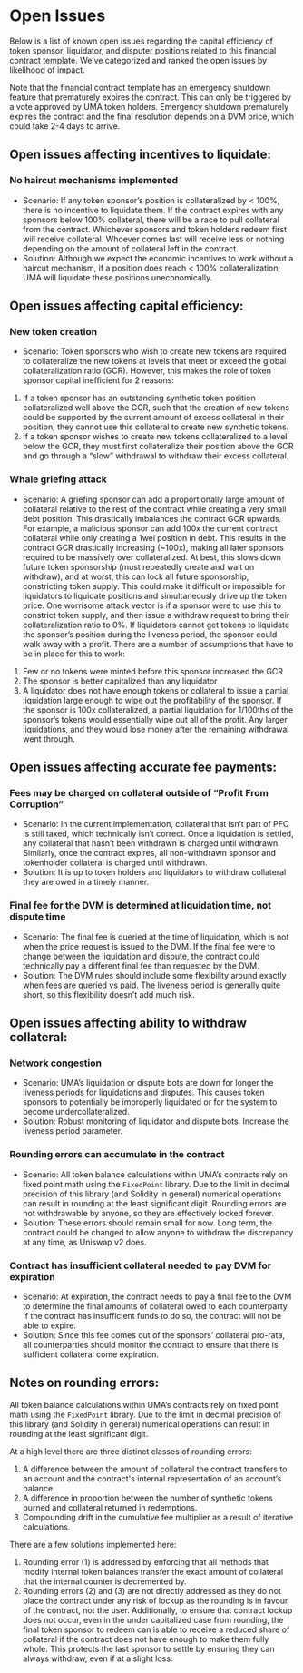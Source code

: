 # Open Issues
Below is a list of known open issues regarding the capital efficiency of token sponsor, liquidator, and disputer positions related to this financial contract template. 
We’ve categorized and ranked the open issues by likelihood of impact. 

Note that the financial contract template has an emergency shutdown feature that prematurely expires the contract. 
This can only be triggered by a vote approved by UMA token holders. 
Emergency shutdown prematurely expires the contract and the final resolution depends on a DVM price, which could take 2-4 days to arrive.

## Open issues affecting incentives to liquidate:
### No haircut mechanisms implemented
* Scenario: If any token sponsor’s position is collateralized by < 100%, there is no incentive to liquidate them. 
If the contract expires with any sponsors below 100% collateral, there will be a race to pull collateral from the contract. 
Whichever sponsors and token holders redeem first will receive collateral. 
Whoever comes last will receive less or nothing depending on the amount of collateral left in the contract.
* Solution: Although we expect the economic incentives to work without a haircut mechanism, if a position does reach < 100% collateralization, UMA will liquidate these positions uneconomically.

## Open issues affecting capital efficiency: 
### New token creation
* Scenario: Token sponsors who wish to create new tokens are required to collateralize the new tokens at levels that meet or exceed the global collateralization ratio (GCR). 
However, this makes the role of token sponsor capital inefficient for 2 reasons: 
1. If a token sponsor has an outstanding synthetic token position collateralized well above the GCR, such that the creation of new tokens could be supported by the current amount of excess collateral in their position, they cannot use this collateral to create new synthetic tokens. 
1. If a token sponsor wishes to create new tokens collateralized to a level below the GCR, they must first collateralize their position above the GCR and go through a “slow” withdrawal to withdraw their excess collateral.

### Whale griefing attack
* Scenario: A griefing sponsor can add a proportionally large amount of collateral relative to the rest of the contract while creating a very small debt position. 
This drastically imbalances the contract GCR upwards. 
For example, a malicious sponsor can add 100x the current contract collateral while only creating a 1wei position in debt. 
This results in the contract GCR drastically increasing (~100x), making all later sponsors required to be massively over collateralized. 
At best, this slows down future token sponsorship (must repeatedly create and wait on withdraw), and at worst, this can lock all future sponsorship, constricting token supply. 
This could make it difficult or impossible for liquidators to liquidate positions and simultaneously drive up the token price.
One worrisome attack vector is if a sponsor were to use this to constrict token supply, and then issue a withdraw request to bring their collateralization ratio to 0%. 
If liquidators cannot get tokens to liquidate the sponsor’s position during the liveness period, the sponsor could walk away with a profit. 
There are a number of assumptions that have to be in place for this to work: 
1. Few or no tokens were minted before this sponsor increased the GCR
2. The sponsor is better capitalized than any liquidator
3. A liquidator does not have enough tokens or collateral to issue a partial liquidation large enough to wipe out the profitability of the sponsor. 
If the sponsor is 100x collateralized, a partial liquidation for 1/100ths of the sponsor’s tokens would essentially wipe out all of the profit.
Any larger liquidations, and they would lose money after the remaining withdrawal went through. 

## Open issues affecting accurate fee payments:
### Fees may be charged on collateral outside of “Profit From Corruption”
* Scenario: In the current implementation, collateral that isn’t part of PFC is still taxed, which technically isn’t correct. Once a liquidation is settled, any collateral that hasn’t been withdrawn is charged until withdrawn. Similarly, once the contract expires, all non-withdrawn sponsor and tokenholder collateral is charged until withdrawn. 
* Solution: It is up to token holders and liquidators to withdraw collateral they are owed in a timely manner. 

### Final fee for the DVM is determined at liquidation time, not dispute time
* Scenario: The final fee is queried at the time of liquidation, which is not when the price request is issued to the DVM. 
If the final fee were to change between the liquidation and dispute, the contract could technically pay a different final fee than requested by the DVM.
* Solution: The DVM rules should include some flexibility around exactly when fees are queried vs paid. 
The liveness period is generally quite short, so this flexibility doesn’t add much risk.

## Open issues affecting ability to withdraw collateral:
### Network congestion
* Scenario: UMA’s liquidation or dispute bots are down for longer the liveness periods for  liquidations and disputes. 
This causes token sponsors to potentially be improperly liquidated or for the system to become undercollateralized. 
* Solution: Robust monitoring of liquidator and dispute bots. Increase the liveness period parameter.

### Rounding errors can accumulate in the contract
* Scenario: All token balance calculations within UMA’s contracts rely on fixed point math using the `FixedPoint` library. 
Due to the limit in decimal precision of this library (and Solidity in general) numerical operations can result in rounding at the least significant digit. 
Rounding errors are not withdrawable by anyone, so they are effectively locked forever.
* Solution: These errors should remain small for now. 
Long term, the contract could be changed to allow anyone to withdraw the discrepancy at any time, as Uniswap v2 does.

### Contract has insufficient collateral needed to pay DVM for expiration
* Scenario: At expiration, the contract needs to pay a final fee to the DVM to determine the final amounts of collateral owed to each counterparty.
If the contract has insufficient funds to do so, the contract will not be able to expire. 
* Solution: Since this fee comes out of the sponsors’ collateral pro-rata, all counterparties should monitor the contract to ensure that there is sufficient collateral come expiration.

## Notes on rounding errors:

All token balance calculations within UMA’s contracts rely on fixed point math using the `FixedPoint` library. 
Due to the limit in decimal precision of this library (and Solidity in general) numerical operations can result in rounding at the least significant digit. 

At a high level there are three distinct classes of rounding errors:
1. A difference between the amount of collateral the contract transfers to an account and the contract's internal representation of an account’s balance.
2. A difference in proportion between the number of synthetic tokens burned and collateral returned in redemptions.
3. Compounding drift in the cumulative fee multiplier as a result of iterative calculations.

There are a few solutions implemented here: 
1. Rounding error (1) is addressed by enforcing that all methods that modify internal token balances transfer the exact amount of collateral that the internal counter is decremented by. 
2. Rounding errors (2) and (3) are not directly addressed as they do not place the contract under any risk of lockup as the rounding is in favour of the contract, not the user. 
Additionally, to ensure that contract lockup does not occur, even in the under capitalized case from rounding, the final token sponsor to redeem can is able to receive a reduced share of collateral if the contract does not have enough to make them fully whole. 
This protects the last sponsor to settle by ensuring they can always withdraw, even if at a slight loss.
